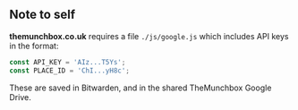 ## Note to self
**themunchbox.co.uk** requires a file ``./js/google.js`` which includes API keys in the format:
```js
const API_KEY = 'AIz...T5Ys';
const PLACE_ID = 'ChI...yH8c';
```
These are saved in Bitwarden, and in the shared TheMunchbox Google Drive.
